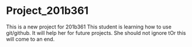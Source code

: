 # Project_201b361
This is a new project for 201b361
This student is learning how to use git/github.
It will help her for future projects.
She should not ignore tOr this will come to an end.
